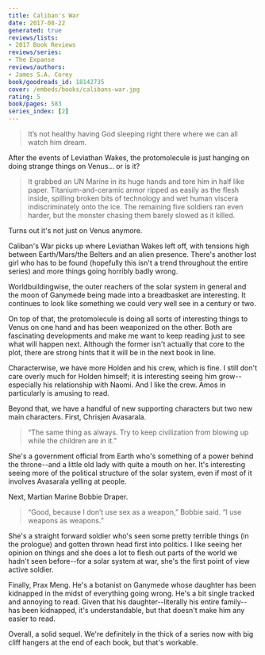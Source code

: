 ```yaml
---
title: Caliban's War
date: 2017-08-22
generated: true
reviews/lists:
- 2017 Book Reviews
reviews/series:
- The Expanse
reviews/authors:
- James S.A. Corey
book/goodreads_id: 18142735
cover: /embeds/books/calibans-war.jpg
rating: 5
book/pages: 583
series_index: [2]
---
```

> It’s not healthy having God sleeping right there where we can all watch him dream.

After the events of Leviathan Wakes, the protomolecule is just hanging on doing strange things on Venus... or is it?  

<!--more-->

> It grabbed an UN Marine in its huge hands and tore him in half like paper. Titanium-and-ceramic armor ripped as easily as the flesh inside, spilling broken bits of technology and wet human viscera indiscriminately onto the ice. The remaining five soldiers ran even harder, but the monster chasing them barely slowed as it killed.

Turns out it's not just on Venus anymore.  

Caliban's War picks up where Leviathan Wakes left off, with tensions high between Earth/Mars/the Belters and an alien presence. There's another lost girl who has to be found (hopefully this isn't a trend throughout the entire series) and more things going horribly badly wrong.  

Worldbuildingwise, the outer reachers of the solar system in general and the moon of Ganymede being made into a breadbasket are interesting. It continues to look like something we could very well see in a century or two.  

On top of that, the protomolecule is doing all sorts of interesting things to Venus on one hand and has been weaponized on the other. Both are fascinating developments and make me want to keep reading just to see what will happen next. Although the former isn't actually that core to the plot, there are strong hints that it will be in the next book in line.  

Characterwise, we have more Holden and his crew, which is fine. I still don't care overly much for Holden himself; it is interesting seeing him grow-- especially his relationship with Naomi. And I like the crew. Amos in particularly is amusing to read.  

Beyond that, we have a handful of new supporting characters but two new main characters. First, Chrisjen Avasarala.  

> “The same thing as always. Try to keep civilization from blowing up while the children are in it.”

She's a government official from Earth who's something of a power behind the throne--and a little old lady with quite a mouth on her. It's interesting seeing more of the political structure of the solar system, even if most of it involves Avasarala yelling at people.  

Next, Martian Marine Bobbie Draper.  

> “Good, because I don’t use sex as a weapon,” Bobbie said. “I use weapons as weapons.”

She's a straight forward soldier who's seen some pretty terrible things (in the prologue) and gotten thrown head first into politics. I like seeing her opinion on things and she does a lot to flesh out parts of the world we hadn't seen before--for a solar system at war, she's the first point of view active soldier.  

Finally, Prax Meng. He's a botanist on Ganymede whose daughter has been kidnapped in the midst of everything going wrong. He's a bit single tracked and annoying to read. Given that his daughter--literally his entire family-- has been kidnapped, it's understandable, but that doesn't make him any easier to read.  

Overall, a solid sequel. We're definitely in the thick of a series now with big cliff hangers at the end of each book, but that's workable.
